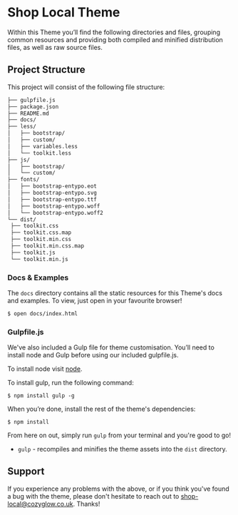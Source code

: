 # Shop Local Theme
Within this Theme you’ll find the following directories and files, grouping common resources and providing both compiled and minified distribution files, as well as raw source files.

## Project Structure
This project will consist of the following file structure:
```bash
├── gulpfile.js
├── package.json
├── README.md
├── docs/
├── less/
│   ├── bootstrap/
│   ├── custom/
│   ├── variables.less
│   └── toolkit.less
├── js/
│   ├── bootstrap/
│   └── custom/
├── fonts/
│   ├── bootstrap-entypo.eot
│   ├── bootstrap-entypo.svg
│   ├── bootstrap-entypo.ttf
│   ├── bootstrap-entypo.woff
│   └── bootstrap-entypo.woff2
└── dist/
 ├── toolkit.css
 ├── toolkit.css.map
 ├── toolkit.min.css
 ├── toolkit.min.css.map
 ├── toolkit.js
 └── toolkit.min.js
```

### Docs & Examples
The `docs` directory contains all the static resources for this Theme's docs and examples. To view, just open in your favourite browser!

```bash
$ open docs/index.html
```

### Gulpfile.js
We've also included a Gulp file for theme customisation. You’ll need to install node and Gulp before using our included gulpfile.js.

To install node visit [node][node-download].

To install gulp, run the following command:
```
$ npm install gulp -g
```

When you’re done, install the rest of the theme's dependencies:
```
$ npm install
```

From here on out, simply run `gulp` from your terminal and you're good to go!

* `gulp` - recompiles and minifies the theme assets into the `dist` directory.

## Support

If you experience any problems with the above, or if you think you've found a bug with the theme, please don't hesitate to reach out to shop-local@cozyglow.co.uk. Thanks!

[node-download]: https://nodejs.org/download
